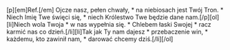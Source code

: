 [p][em]Ref.[/em] Ojcze nasz, pełen chwały, * na niebiosach jest Twój Tron. * Niech Imię Twe święci się, * niech Królestwo Twe będzie dane nam.[/p][ol][li]Niech wola Twoja * w nas wypełnia się. * Chlebem łaski Swojej * racz karmić nas co dzień.[/li][li]Tak jak Ty nam dajesz * przebaczenie win, * każdemu, kto zawinił nam, * darować chcemy dziś.[/li][/ol]